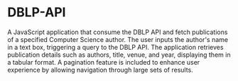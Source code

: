 # DBLP-API
A JavaScript application that consume the DBLP API and fetch publications of a specified Computer Science author.
The user inputs the author's name in a text box, triggering a query to the DBLP API. The application retrieves publication details such as authors, title, venue, and year, displaying them in a tabular format. A pagination feature is included to enhance user experience by allowing navigation through large sets of results. 
